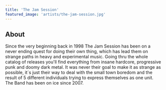 ```yaml
---
title: 'The Jam Session'
featured_image: 'artists/the-jam-session.jpg'
---
```


## About

Since the very beginning back in 1998 The Jam Session has been on a never ending quest for doing their own thing, which has lead them on strange paths in heavy and experimental music. 
Going thru the whole catalog of releases you'll find everything from insane hardcore, progressive punk and doomy dark metal. It was never their goal to make it as strange as possible, it´s just their way to deal with the small town boredom and the result of 5 different individuals trying to express themselves as one unit. 
The Band has been on ice since 2007.

